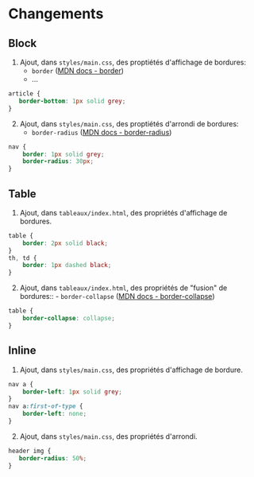 # Changements

## Block

 1. Ajout, dans `styles/main.css`, des proptiétés d'affichage de bordures:
    - `border` ([MDN docs - border](https://developer.mozilla.org/fr/docs/Web/CSS/border))
    - ...

 ```css
article {
    border-bottom: 1px solid grey;
}
``` 

 2. Ajout, dans `styles/main.css`, des proptiétés d'arrondi de bordures:
    - `border-radius` ([MDN docs - border-radius](https://developer.mozilla.org/fr/docs/Web/CSS/border-radius))

```css
nav {
    border: 1px solid grey;
    border-radius: 30px;
}
```

## Table

 1. Ajout, dans `tableaux/index.html`, des propriétés d'affichage de bordures.
   
```css
table {
    border: 2px solid black;
}
th, td {
    border: 1px dashed black;
}
```

 2.  Ajout, dans `tableaux/index.html`, des propriétés de "fusion" de bordures::
    - `border-collapse` ([MDN docs - border-collapse](https://developer.mozilla.org/fr/docs/Web/CSS/border-collapse))
   
```css
table {
    border-collapse: collapse;
}
``` 

## Inline

 1. Ajout, dans `styles/main.css`, des propriétés d'affichage de bordure.

```css
nav a {
    border-left: 1px solid grey;
}
nav a:first-of-type {
    border-left: none;
}
```

 2. Ajout, dans `styles/main.css`, des propriétés d'arrondi.

```css
header img {
   border-radius: 50%;
}
```
